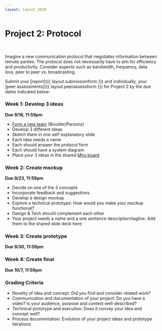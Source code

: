```yaml
---
layout: layout_2020
---
```


# Project 2: Protocol
<br>

Imagine a new communication protocol that negotiates information between remote parties. The protocol does not necessarily have to aim for efficiency and productivity. Consider aspects such as bandwidth, frequency, data loss, peer to peer vs. broadcasting.

Submit your [report]({{ layout.submissionform }}) and individually, your [peer assessments]({{ layout.peerassessform }}) for Project 2 by the due dates indicated below:

### Week 1: Develop 3 ideas
**Due 9/16, 11:59pm**
- [Form a new team](https://docs.google.com/spreadsheets/d/1gJE9Wj0ObIFlawyK1_MaUeTxcAkzwnDrcSncawcNLO0/edit?usp=sharing) (Boulder/Parsons)
- Develop 3 different ideas
- Sketch them in one self-explanatory slide
- Each idea needs a name 
- Each should answer the protocol form
- Each should have a system diagram
- Place your 3 ideas in the shared [Miro board](https://miro.com/app/board/o9J_klwume0=/)

### Week 2: Create mockup
**Due 9/23, 11:59pm**
- Decide on one of the 3 concepts
- Incorporate feedback and suggestions
- Develop a design mockup
- Explore a technical prototype: How would you make your mockup functional?
- Design & Tech should complement each other
- Your project needs a name and a one sentence description/tagline. Add them to the shared slide deck here: 

### Week 3: Create prototype
**Due 9/30, 11:59pm**

### Week 4: Create final
**Due 10/7, 11:59pm**

### Grading Criteria
- Novelty of idea and concept: Did you find and consider related work?
- Communication and documentation of your project: Do you have a video? Is your audience, purpose and context well-described? 
- Technical prototype and execution: Does it convey your idea and concept well? 
- Process documentation: Evolution of your project ideas and prototype iterations


<!--
Goal of this assignment is to practice a collaborative and generative design process. You will be using a small dataset about NYC households. The first week you will work individually to generate divergent visualization concepts; in the second week, in groups of 3-4, you will choose or combine concepts to arrive at a refined final visualization.

Compile one report per group, as a pdf or google slides, ordered like so:
- page 0: final visualization
- pages 1-3: iterations to final refined visualization
- page 4: writeup
- pages 5-14: person1 sketches
- pages 15-24: person2 sketches
- ... person3, person4, etc.

Submit your [report]({{ layout.submissionform }}) and individually, your [peer assessments]({{ layout.peerassessform }}) for A2, by **Monday 2/3, 11:59pm**.

### Dataset: NYC Households by Borough

You will be using this subset of the U.S. Census 2000 and 2010, specific to New York City. The U.S. Census is taken every ten years and influences decisions ranging from voting districts, social services, to building codes. NYC comprises five boroughs: Bronx, Brooklyn, Manhattan, Queens, Staten Island. This CSV (comma-separated value) file contains the following statistics for each borough. There are 16 data points per borough, for 128 data points total.
- Total Population
- Total Population 18 Years and Older
- Total Households
- Total Family Households
- Average Persons Per Family
- Total Housing Units
- Occupied Housing Units
- Owner Occupied Housing Units

Dataset: [CSV]({{ "../files/data/nyc_census_by_boro_2000-2010.csv" |  relative_url }})

Source: NYC Department of City Planning, [Demographic Profile, 2000-2010](https://www1.nyc.gov/site/planning/data-maps/nyc-population/census-2010.page)

### Week 1: Divergent ideas

Begin by considering what questions you'd like your visualization to answer. Once you've familiarized yourself with the dataset, using pen and paper, brainstorm and sketch at least 10 visualization concepts per person.

Use one letter-sized sheet of paper per idea (or use an iPad, use the full screen area.) The level of detail simply needs to be readable: as a sketch it need not represent every data point, but we should be able to see that the concept is different from your other ideas. You may find it helpful to set yourself a 3-5 min. timer per sheet. Generate as many as you like, but choose 10 per person to include in your final submission.

You must use the dataset given, however you're free to transform the data as you see fit. Such transforms may include (but are not limited to) log transformation, computing percentages or averages, grouping elements into new categories, or removing irrelevant data points.

### Week 2: Revisions

In your assigned (randomized) groups, design three additional sketches as candidates for your final visualization. These three intermediate sketches should be an extension or a combination of the earlier ideas you generated, and should contain more details than your initial sketches although you're not expected to represent every data point. As you discuss your ideas, consider the question that each visualization answers as well as the corresponding visual concept.

Next, choose one of the three and create a static, high-fidelity visualization in a drawing or charting program of your choice (feel free to use multiple tools, e.g. draw in one and annotate with another.) I suggest using [SketchApp on Mac](https://www.sketchapp.com/) (30-day free trial), Adobe Illustrator, or [Inkscape](https://inkscape.org/en/)(open source.)

Finally, in 300 words, describe your design decisions and your process.

### Grading Criteria

- Divergent and original ideas (here we're looking for conceptually divergent vs. superficially divergent ideas such as "fill with blue instead of green.") Celebrate the fact you are in groups and bounce ideas off each other; usually this part is more challenging as an individual assignment.
- Final visualization clearly communicates at least one or more insights in the data.
- Quality of execution on final visualization: includes title, labels, annotations as needed, and has no missing or unnecessary/distracting graphical elements.
- Originality in visual concept (e.g. your visualization should not be from a template.)

-->
